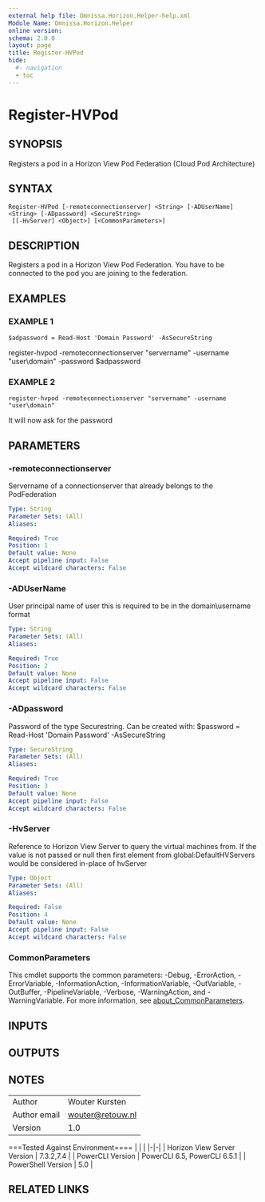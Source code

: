 ```yaml
---
external help file: Omnissa.Horizon.Helper-help.xml
Module Name: Omnissa.Horizon.Helper
online version:
schema: 2.0.0
layout: page
title: Register-HVPod
hide:
  #- navigation
  - toc
---
```


# Register-HVPod

## SYNOPSIS
Registers a pod in a Horizon View Pod Federation (Cloud Pod Architecture)

## SYNTAX

```
Register-HVPod [-remoteconnectionserver] <String> [-ADUserName] <String> [-ADpassword] <SecureString>
 [[-HvServer] <Object>] [<CommonParameters>]
```

## DESCRIPTION
Registers a pod in a Horizon View Pod Federation.
You have to be connected to the pod you are joining to the federation.

## EXAMPLES

### EXAMPLE 1
```
$adpassword = Read-Host 'Domain Password' -AsSecureString
```

register-hvpod -remoteconnectionserver "servername" -username "user\domain" -password $adpassword

### EXAMPLE 2
```
register-hvpod -remoteconnectionserver "servername" -username "user\domain"
```

It will now ask for the password

## PARAMETERS

### -remoteconnectionserver
Servername of a connectionserver that already belongs to the PodFederation

```yaml
Type: String
Parameter Sets: (All)
Aliases:

Required: True
Position: 1
Default value: None
Accept pipeline input: False
Accept wildcard characters: False
```

### -ADUserName
User principal name of user this is required to be in the domain\username format

```yaml
Type: String
Parameter Sets: (All)
Aliases:

Required: True
Position: 2
Default value: None
Accept pipeline input: False
Accept wildcard characters: False
```

### -ADpassword
Password of the type Securestring.
Can be created with:
$password = Read-Host 'Domain Password' -AsSecureString

```yaml
Type: SecureString
Parameter Sets: (All)
Aliases:

Required: True
Position: 3
Default value: None
Accept pipeline input: False
Accept wildcard characters: False
```

### -HvServer
Reference to Horizon View Server to query the virtual machines from.
If the value is not passed or null then
first element from global:DefaultHVServers would be considered in-place of hvServer

```yaml
Type: Object
Parameter Sets: (All)
Aliases:

Required: False
Position: 4
Default value: None
Accept pipeline input: False
Accept wildcard characters: False
```

### CommonParameters
This cmdlet supports the common parameters: -Debug, -ErrorAction, -ErrorVariable, -InformationAction, -InformationVariable, -OutVariable, -OutBuffer, -PipelineVariable, -Verbose, -WarningAction, and -WarningVariable. For more information, see [about_CommonParameters](http://go.microsoft.com/fwlink/?LinkID=113216).

## INPUTS

## OUTPUTS

## NOTES
| | |
|-|-|
| Author | Wouter Kursten |
| Author email | wouter@retouw.nl |
| Version | 1.0 |

===Tested Against Environment====
| | |
|-|-|
| Horizon View Server Version | 7.3.2,7.4 |
| PowerCLI Version | PowerCLI 6.5, PowerCLI 6.5.1 |
| PowerShell Version | 5.0 |

## RELATED LINKS
